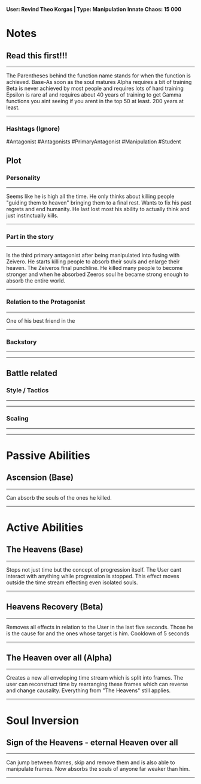 
**User: Revind Theo Korgas  | Type: Manipulation**
**Innate Chaos: 15 000**

# Notes
## Read this first!!!
___
The Parentheses behind the function name stands for when the function is achieved.
Base-As soon as the soul matures
Alpha requires a bit of training 
Beta is never achieved by most people and requires lots of hard training
Epsilon is rare af and requires about 40 years of training to get
Gamma functions you aint seeing if you arent in the top 50 at least. 200 years at least.
___
### Hashtags (Ignore)
#Antagonist 
#Antagonists 
#PrimaryAntagonist 
#Manipulation 
#Student 

## Plot
### Personality
___
Seems like he is high all the time. He only thinks about killing people "guiding them to heaven" bringing them to a final rest. Wants to fix his past regrets and end humanity. He last lost most his ability to actually think and just instinctually kills.
___
### Part in the story
___
Is the third primary antagonist after being manipulated into fusing with Zeivero. He starts killing people to absorb their souls and enlarge their heaven. The Zeiveros final punchline.
He killed many people to become stronger and when he absorbed Zeeros soul he became strong enough to absorb the entire world.
___
### Relation to the Protagonist
___
One of his best friend in the 
___
### Backstory
___

___

## Battle related

### Style / Tactics
___

___
### Scaling 
___

___

# Passive Abilities
## Ascension (Base)
___
Can absorb the souls of the ones he killed.
___


# Active Abilities

## The Heavens (Base)
___
Stops not just time but the concept of progression itself. The User cant interact with anything while progression is stopped. This effect moves outside the time stream effecting even isolated souls.
___
## Heavens Recovery (Beta)
___
Removes all effects in relation to the User in the last five seconds. Those he is the cause for and the ones whose target is him.
Cooldown of 5 seconds
___
## The Heaven over all (Alpha)
___
Creates a new all enveloping time stream which is split into frames. The user can reconstruct time by rearranging these frames which can reverse and change causality.
Everything from "The Heavens" still applies.
___


# Soul Inversion
## Sign of the Heavens - eternal Heaven over all
___
Can jump between frames, skip and remove them and is also able to manipulate frames.
Now absorbs the souls of anyone far weaker than him.
___
